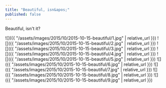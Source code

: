 ```yaml
---
title: "Beautiful, isn&apos;"
published: false
---
```

Beautiful, isn&apos;t it?



![]({{ "/assets/images/2015/10/2015-10-15-beautiful/1.jpg" | relative_url }})
![]({{ "/assets/images/2015/10/2015-10-15-beautiful/2.jpg" | relative_url }})
![]({{ "/assets/images/2015/10/2015-10-15-beautiful/3.jpg" | relative_url }})
![]({{ "/assets/images/2015/10/2015-10-15-beautiful/4.jpg" | relative_url }})
![]({{ "/assets/images/2015/10/2015-10-15-beautiful/5.jpg" | relative_url }})
![]({{ "/assets/images/2015/10/2015-10-15-beautiful/6.jpg" | relative_url }})
![]({{ "/assets/images/2015/10/2015-10-15-beautiful/7.jpg" | relative_url }})
![]({{ "/assets/images/2015/10/2015-10-15-beautiful/8.jpg" | relative_url }})
![]({{ "/assets/images/2015/10/2015-10-15-beautiful/9.jpg" | relative_url }})
